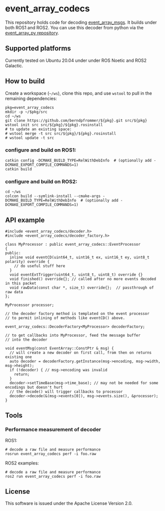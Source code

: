 # event_array_codecs

This repository holds code for decoding
[event_array_msgs](https://github.com/berndpfrommer/event_array_msgs). It
builds under both ROS1 and ROS2.
You can use this decoder from python via the
[event_array_py repository](https://github.com/berndpfrommer/event_array_py).


## Supported platforms

Currently tested on Ubuntu 20.04 under under ROS Noetic and ROS2 Galactic.


## How to build
Create a workspace (``~/ws``), clone this repo, and use ``wstool``
to pull in the remaining dependencies:

```
pkg=event_array_codecs
mkdir -p ~/$pkg/src
cd ~/ws
git clone https://github.com/berndpfrommer/${pkg}.git src/${pkg}
wstool init src src/${pkg}/${pkg}.rosinstall
# to update an existing space:
# wstool merge -t src src/${pkg}/${pkg}.rosinstall
# wstool update -t src
```

### configure and build on ROS1:

```
catkin config -DCMAKE_BUILD_TYPE=RelWithDebInfo  # (optionally add -DCMAKE_EXPORT_COMPILE_COMMANDS=1)
catkin build
```

### configure and build on ROS2:

```
cd ~/ws
colcon build --symlink-install --cmake-args -DCMAKE_BUILD_TYPE=RelWithDebInfo  # (optionally add -DCMAKE_EXPORT_COMPILE_COMMANDS=1)
```

## API example

```
#include <event_array_codecs/decoder.h>
#include <event_array_codecs/decoder_factory.h>

class MyProcessor : public event_array_codecs::EventProcessor
{
public:
  inline void eventCD(uint64_t, uint16_t ex, uint16_t ey, uint8_t polarity) override {
    // do useful stuff here
  }
  void eventExtTrigger(uint64_t, uint8_t, uint8_t) override {}
  void finished() override{}; // called after no more events decoded in this packet
  void rawData(const char *, size_t) override{};  // passthrough of raw data
};

MyProcessor processor;

// the decoder factory method is templated on the event processor
// to permit inlining of methods like eventCD() above.

event_array_codecs::DecoderFactory<MyProcessor> decoderFactory;

// to get callbacks into MyProcessor, feed the message buffer
// into the decoder

void eventMsg(const EventArray::ConstPtr & msg) {
  // will create a new decoder on first call, from then on returns existing one
  auto decoder = decoderFactory.getInstance(msg->encoding, msg->width, msg->height);
  if (!decoder) { // msg->encoding was invalid
    return;
  }
  decoder->setTimeBase(msg->time_base); // may not be needed for some encodings but doesn't hurt
  // the decode() will trigger callbacks to processor
  decoder->decode(&(msg->events[0]), msg->events.size(), &processor);
}
```

## Tools

### Performance measurement of decoder

ROS1:
```
# decode a raw file and measure performance
rosrun event_array_codecs perf -i foo.raw
```

ROS2 examples:
```
# decode a raw file and measure performance
ros2 run event_array_codecs perf -i foo.raw
```

## License

This software is issued under the Apache License Version 2.0.
